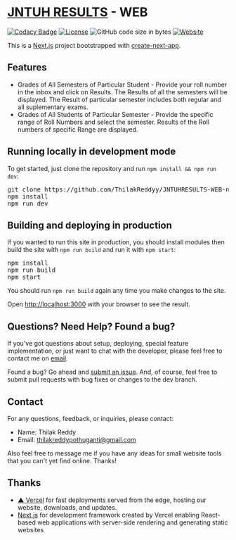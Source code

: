 # [JNTUH RESULTS](http://results.jntuh.ac.in/) - WEB </h1>

[![Codacy Badge](https://app.codacy.com/project/badge/Grade/fd2876a01109454886ce0c49811c3450)](https://app.codacy.com/gh/ThilakReddyy/JNTUHRESULTS-WEB/dashboard?utm_source=gh&utm_medium=referral&utm_content=&utm_campaign=Badge_grade)
[![License](https://img.shields.io/github/license/thilakreddyy/jntuhresults-web.svg)](https://github.com/ThilakReddyy/JNTUHRESULTS-web/blob/main/LICENSE)
![GitHub code size in bytes](https://img.shields.io/github/languages/code-size/thilakreddyy/jntuhresults-web.svg)
[![Website](https://img.shields.io/website?url=http%3A%2F%2Fjntuhresults.vercel.app&Website-Jntuh%20Results-blue?style=flat&logo=world&logoColor=white)](http://jntuhresults.vercel.app/)

<p>This is a <a href="https://nextjs.org/">Next.js</a> project bootstrapped with <a href="https://github.com/vercel/next.js/tree/canary/packages/create-next-app">create-next-app</a>.</p>

<h2>Features</h2>

<ul>
  <li>Grades of All Semesters of Particular Student - Provide your roll number in the inbox and click on Results. The Results of all the semesters will be displayed. The Result of particular semester includes both regular and all suplementary exams.</li>
  <li>Grades of All Students of Particular Semester - Provide the specific range of Roll Numbers and select the semester. Results of the Roll numbers of specific Range are displayed.</li>
</ul>

<h2>Running locally in development mode</h2>

<p>To get started, just clone the repository and run <code>npm install && npm run dev</code>:</p>

<pre>
git clone https://github.com/ThilakReddyy/JNTUHRESULTS-WEB-new-.git
npm install
npm run dev
</pre>

<h2>Building and deploying in production</h2>

<p>If you wanted to run this site in production, you should install modules then build the site with <code>npm run build</code> and run it with <code>npm start</code>:</p>

<pre>
npm install
npm run build
npm start
</pre>

<p>You should run <code>npm run build</code> again any time you make changes to the site.</p>

<p>Open <a href="http://localhost:3000">http://localhost:3000</a> with your browser to see the result.</p>

<h2>Questions? Need Help? Found a bug?</h2>

<p>If you've got questions about setup, deploying, special feature implementation, or just want to chat with the developer, please feel free to contact me on <a href="mailto:thilakreddypothuganti@gmail.com">email</a>.</p>

<p>Found a bug? Go ahead and <a href="https://github.com/ThilakReddyy/JNTUHRESULTS-SERVICE/issues">submit an issue</a>. And, of course, feel free to submit pull requests with bug fixes or changes to the dev branch.</p>

## Contact

For any questions, feedback, or inquiries, please contact:

- Name: Thilak Reddy
- Email: thilakreddypothuganti@gmail.com

<p>Also feel free to message me if you have any ideas for small website tools that you can't yet find online. Thanks!</p>
<h2>Thanks</h2>
<ul>
  <li><a href="https://vercel.com/">▲ Vercel</a> for fast deployments served from the edge, hosting our website, downloads, and updates.</li>
  <li><a href="https://nextjs.org/">Next.js</a> for development framework created by Vercel enabling React-based web applications with server-side rendering and generating static websites</li>
</ul>
